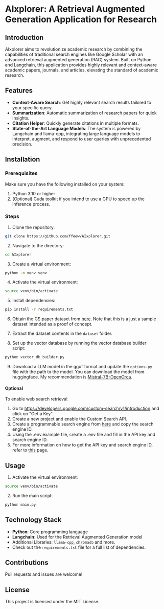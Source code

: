 # AIxplorer: A Retrieval Augmented Generation Application for Research

## Introduction

AIxplorer aims to revolutionize academic research by combining the capabilities of traditional search engines like Google Scholar with an advanced retrieval augmented generation (RAG) system. Built on Python and Langchain, this application provides highly relevant and context-aware academic papers, journals, and articles, elevating the standard of academic research.

## Features

- **Context-Aware Search**: Get highly relevant search results tailored to your specific query.
- **Summarization**: Automatic summarization of research papers for quick insights.
- **Citation Helper**: Quickly generate citations in multiple formats.
- **State-of-the-Art Language Models**: The system is powered by Langchain and llama-cpp, integrating large language models to interpret, augment, and respond to user queries with unprecedented precision.

## Installation

### Prerequisites

Make sure you have the following installed on your system:

1. Python 3.10 or higher
2. (Optional) Cuda toolkit if you intend to use a GPU to speed up the inference process.

### Steps

1. Clone the repository:

```bash
git clone https://github.com/ffeew/AIxplorer.git
```

2. Navigate to the directory:

```bash
cd AIxplorer
```

3. Create a virtual environment:

```bash
python -m venv venv
```

4. Activate the virtual environment:

```bash
source venv/bin/activate
```

5. Install dependencies:

```bash
pip install -r requirements.txt
```

6. Obtain the CS paper dataset from [here](https://www.kaggle.com/datasets/ffeewww/arvix-sample-dataset). Note that this is a just a sample dataset intended as a proof of concept.

7. Extract the dataset contents in the `dataset` folder.

8. Set up the vector database by running the vector database builder script:

```bash
python vector_db_builder.py
```

9. Download a LLM model in the gguf format and update the `options.py` file with the path to the model. You can download the model from huggingface. My recommendation is [Mistral-7B-OpenOrca](https://huggingface.co/TheBloke/Mistral-7B-OpenOrca-GGUF).

#### Optional

To enable web search retrieval:

1. Go to https://developers.google.com/custom-search/v1/introduction and click on "Get a Key".
2. Create a new project and enable the Custom Search API.
3. Create a programmable search engine from [here](https://programmablesearchengine.google.com/controlpanel/create) and copy the search engine ID.
4. Using the .env.example file, create a .env file and fill in the API key and search engine ID.
5. For more information on how to get the API key and search engine ID, refer to [this](https://python.langchain.com/docs/modules/data_connection/retrievers/web_research) page.

## Usage

1. Activate the virtual environment:

```bash
source venv/bin/activate
```

2. Run the main script:

```bash
python main.py
```

## Technology Stack

- **Python**: Core programming language
- **Langchain**: Used for the Retrieval Augmented Generation model
- Additional Libraries: `llama-cpp`, `chromadb` and more.
- Check out the `requirements.txt` file for a full list of dependencies.

## Contributions

Pull requests and issues are welcome!

## License

This project is licensed under the MIT License.
